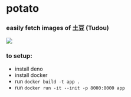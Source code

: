 # potato 

### easily fetch images of 土豆 (Tudou)
![](https://i.imgur.com/NP432U4.png)

### to setup: <br>
- install deno <br>
- install docker <br>
- run ```docker build -t app .``` <br>
- run ```docker run -it --init -p 8000:8000 app``` <br>
